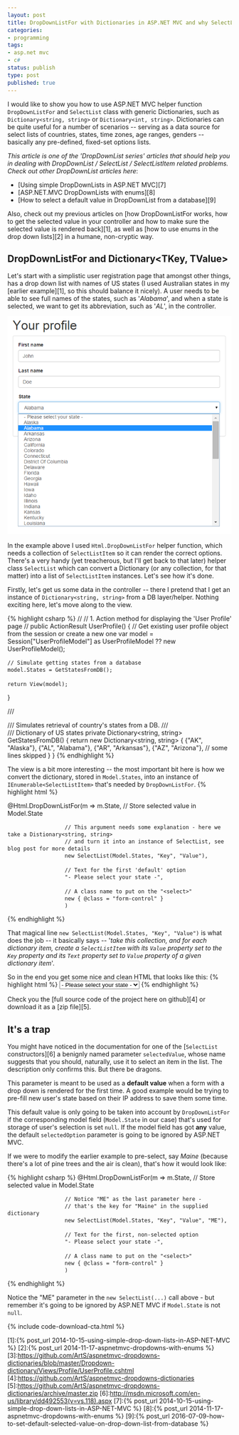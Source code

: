 ```yaml
---
layout: post
title: DropDownListFor with Dictionaries in ASP.NET MVC and why SelectList wants to kill you
categories:
- programming
tags:
- asp.net mvc
- c#
status: publish
type: post
published: true
---
```

I would like to show you how to use ASP.NET MVC helper function `DropDownListFor` and `SelectList`
class with generic Dictionaries, such as `Dictionary<string, string>` or `Dictionary<int, string>`.
Dictionaries can be quite useful for a number of scenarios -- serving as a data source for select
lists of countries, states, time zones, age ranges, genders -- basically any pre-defined, fixed-set
options lists.

_This article is one of the 'DropDownList series' articles that should help you in dealing with 
DropDownList / SelectList / SelectListItem related problems. Check out other DropDownList articles
here_:

- [Using simple DropDownLists in ASP.NET MVC][7]
- [ASP.NET.MVC DropDownLists with enums][8]
- [How to select a default value in DropDownList from a database][9]

Also, check out my previous articles on [how DropDownListFor works, how to get the selected value in
your controller and how to make sure the selected value is rendered back][1], as well as [how to use
enums in the drop down lists][2] in a humane, non-cryptic way.

## DropDownListFor and Dictionary<TKey, TValue>
Let's start with a simplistic user registration page that amongst other things, has a drop down
list with names of US states (I used Australian states in my [earlier example][1], so this should
balance it nicely). A user needs to be able to see full names of the states, such as '_Alabama_',
and when a state is selected, we want to get its abbreviation, such as '_AL_', in the controller.

<p class="center" markdown="1">
    <img src="/img/mvc/dropdowns-3/profile.png" data-gif="/img/mvc/dropdowns-3/profile-animated.gif" class="gifs" />
</p>
<link href="/assets/css/gifplayer.min.css" rel="stylesheet">
<script src="/js/jquery.gifplayer.js" defer></script>
<script>
  window.addEventListener('DOMContentLoaded', function() {
    (function($) {
      $('.gifs').gifplayer({label: 'PLAY'});
    })(jQuery);
  });
</script>

In the example above I used `Html.DropDownListFor` helper function, which needs a collection of
`SelectListItem` so it can render the correct options. There's a very handy (yet treacherous, but I'll
get back to that later) helper class `SelectList` which can convert a Dictionary (or any collection,
for that matter) into a list of `SelectListItem` instances. Let's see how it's done.

Firstly, let's get us some data in the controller -- there I pretend that I get an instance of
`Dictionary<string, string>` from a DB layer/helper. Nothing exciting here, let's move along to the
view.

{% highlight csharp %}
//
// 1. Action method for displaying the 'User Profile' page
//
public ActionResult UserProfile()
{
    // Get existing user profile object from the session or create a new one
    var model = Session["UserProfileModel"] as UserProfileModel ?? new UserProfileModel();

    // Simulate getting states from a database
    model.States = GetStatesFromDB();

    return View(model);
}

/// <summary>
/// Simulates retrieval of country's states from a DB.
/// </summary>
/// <returns>Dictionary of US states</returns>
private Dictionary<string, string> GetStatesFromDB()
{
    return new Dictionary<string, string>
    {
        {"AK", "Alaska"},
        {"AL", "Alabama"},
        {"AR", "Arkansas"},
        {"AZ", "Arizona"},
        // some lines skipped
    }
}
{% endhighlight %}

The view is a bit more interesting -- the most important bit here is how we convert the dictionary,
stored in `Model.States`, into an instance of `IEnumerable<SelectListItem>` that's needed by `DropDownListFor`.
{% highlight html %}

<!-- ...some lines skipped... -->

@Html.DropDownListFor(m => m.State, // Store selected value in Model.State

                      // This argument needs some explanation - here we take a Distionary<string, string>
                      // and turn it into an instance of SelectList, see blog post for more details
                      new SelectList(Model.States, "Key", "Value"),

                      // Text for the first 'default' option
                      "- Please select your state -",

                      // A class name to put on the "<select>"
                      new { @class = "form-control" }
                      )

<!-- ...some lines skipped... -->
{% endhighlight %}

That magical line `new SelectList(Model.States, "Key", "Value")` is what does the job -- it
basically says -- '_take this collection, and for each dictionary item, create a `SelectListItem`
with its `Value` property set to the `Key` property and its `Text` property set to `Value` property
of a given dictionary item_'.

So in the end you get some nice and clean HTML that looks like this:
{% highlight html %}
<select class="form-control" id="State" name="State"> <!-- some attrs=ibutes skipped -->
    <option value="">- Please select your state -</option>
    <option value="AK">Alaska</option>
    <option value="AL">Alabama</option>
    <option value="AR">Arkansas</option>
    <option value="AZ">Arizona</option>
    <!-- and on it goes -->
</select>
{% endhighlight %}

Check you the [full source code of the project here on github][4] or download it as a [zip file][5].

## It's a trap
You might have noticed in the documentation for one of the [`SelectList` constructors][6] a benignly
named parameter `selectedValue`, whose name suggests that you should, naturally, use it to select an
item in the list. The description only confirms this. But there be dragons.

This parameter is meant to be used as a __default value__ when a form with a drop down is rendered for
the first time. A good example would be trying to pre-fill new user's state based on their IP
address to save them some time.

This default value is only going to be taken into account by `DropDownListFor` if the corresponding
model field (`Model.State` in our case) that's used for storage of user's selection is set `null`.
If the model field has got __any__ value, the default `selectedOption` parameter is going to be
ignored by ASP.NET MVC.

If we were to modify the earlier example to pre-select, say _Maine_ (because there's a lot of pine
trees and the air is clean), that's how it would look like:

{% highlight csharp %}
@Html.DropDownListFor(m => m.State, // Store selected value in Model.State

                      // Notice "ME" as the last parameter here -
                      // that's the key for "Maine" in the supplied dictionary
                      new SelectList(Model.States, "Key", "Value", "ME"),

                      // Text for the first, non-selected option
                      "- Please select your state -",

                      // A class name to put on the "<select>"
                      new { @class = "form-control" }
                      )
{% endhighlight %}

Notice the "ME" parameter in the `new SelectList(...)` call above - but remember it's going to be
ignored by ASP.NET MVC if `Model.State` is not `null`.

{% include code-download-cta.html %}

[1]:{% post_url 2014-10-15-using-simple-drop-down-lists-in-ASP-NET-MVC %}
[2]:{% post_url 2014-11-17-aspnetmvc-dropdowns-with-enums %}
[3]:https://github.com/ArtS/aspnetmvc-dropdowns-dictionaries/blob/master/Dropdown-dictionary/Views/Profile/UserProfile.cshtml
[4]:https://github.com/ArtS/aspnetmvc-dropdowns-dictionaries
[5]:https://github.com/ArtS/aspnetmvc-dropdowns-dictionaries/archive/master.zip
[6]:http://msdn.microsoft.com/en-us/library/dd492553(v=vs.118).aspx
[7]:{% post_url 2014-10-15-using-simple-drop-down-lists-in-ASP-NET-MVC %}
[8]:{% post_url 2014-11-17-aspnetmvc-dropdowns-with-enums %}
[9]:{% post_url 2016-07-09-how-to-set-default-selected-value-on-drop-down-list-from-database %}
